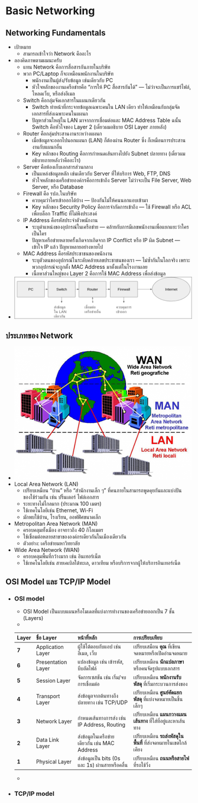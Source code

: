 # Basic Networking

## Networking Fundamentals
- เป้าหมาย
    - สามารถเข้าใจว่า Network คืออะไร
- ลองคิดภาพตามผมนะครับ
    - แทน Network คือการสื่อสารกันภายในบริษัท
    - พวก PC/Laptop ก็จะเหมือนพนักงานในบริษัท
        - พนักงานเป็นผู้ส่ง/รับข้อมูล เช่นเดียวกับ PC
        - หัวใจหลักของงานเครือข่ายคือ “การให้ PC สื่อสารกันได้” — ไม่ว่าจะเป็นการแชร์ไฟล์, โหลดเว็บ, หรือส่งอีเมล
    - Switch คือกลุ่มจัดเอกสารในแผนกเดียวกัน
        - Switch ทำหน้าที่กระจายข้อมูลเฉพาะคนใน LAN เดียว ทำให้เหมือนกับกลุ่มจัดเอกสารที่ส่งเฉพาะคนในแผนก
        - ปัญหาส่วนใหญ่ใน LAN มาจากการเชื่อมต่อและ MAC Address Table ฉนั้น Switch คือหัวใจของ Layer 2 (เดี๋ยวผมอธิบาย OSI Layer ภายหลัง)
    - Router คือกลุ่มประสานงานระหว่างแผนก
        - เมื่อข้อมูลจะออกไปนอกแผนก (LAN) ก็ต้องผ่าน Router ซึ่ง ก็เหมือนการประสานงานกับแผนกอื่น
        - Key หลักของ Routing คือการกำหนดเส้นทางไปยัง Subnet ปลายทาง (เดี๋ยวผมอธิบายภายหลังว่าคืออะไร)
    - Server คือห้องเก็บเอกสารส่วนกลาง
        - เป็นแหล่งข้อมูลหลัก เช่นเดียวกับ Server ที่ให้บริการ Web, FTP, DNS
        - หัวใจหลักของเครือข่ายองค์กรคือการเข้าถึง Server ไม่ว่าจะเป็น File Server, Web Server, หรือ Database
    - Firewall คือ รปภ.ในบริษัท
        - ควบคุมว่าใครเข้าออกได้บ้าง — ป้องกันไม่ให้คนนอกแอบเข้ามา
        - Key หลักของ Security Policy คือการจำกัดการเข้าถึง — ใช้ Firewall หรือ ACL เพื่อบล็อก Traffic ที่ไม่พึงประสงค์
    - IP Address คือรหัสประจำตัวพนักงาน
        - ระบุตำแหน่งของอุปกรณ์ในเครือข่าย — คล้ายกับการมีเลขพนักงานเพื่อแยกแยะว่าใครเป็นใคร
        - ปัญหาเครือข่ายหลายครั้งเกิดจากเกิดจาก IP Conflict หรือ IP ผิด Subnet — เข้าใจ IP แล้ว ปัญหาหลายอย่างหายไป
    - MAC Address คือรหัสประชาชนของพนักงาน
        - ระบุตัวตนของอุปกรณ์ในระดับคล้ายเลขประชาชนของเรา — ไม่ซ้ำกันในโลกจริง เพราะพวกอุปกรณ์จะถูกตั้ง MAC Address มาตั้งแต่ในโรงงานเลย
        - เนื้อหาส่วนใหญ่ของ Layer 2 คือการใช้ MAC Address เพื่อส่งข้อมูล 
- ![Basic Network](../img/1.jpg)

## ประเภทของ Network
- ![Network Type](../img/2.png)
- Local Area Network (LAN)
    - เปรียบเหมือน “บ้าน” หรือ “สำนักงานเล็ก ๆ” ที่คนภายในสามารถพูดคุยกันและแบ่งปันของใช้ร่วมกัน เช่น ปริ้นเตอร์ ไฟล์เอกสาร
    - ระยะทางไม่ไกลมาก (ประมาณ 100 เมตร)
    - ใช้เทคโนโลยีเช่น Ethernet, Wi-Fi
    - มักพบใช้บ้าน, โรงเรียน, ออฟฟิศขนาดเล็ก
- Metropolitan Area Network (MAN)
    - ครอบคลุมทั้งเมือง อาจยาวถึง 40 กิโลเมตร
    - ใช้เชื่อมต่อหลายสาขาขององค์กรเดียวกันในเมืองเดียวกัน
    - ตัวอย่าง: เครือข่ายมหาวิทยาลัย
- Wide Area Network (WAN)
    - ครอบคลุมพื้นที่กว้างมาก เช่น อินเทอร์เน็ต
    - ใช้เทคโนโลยีเช่น สายเคเบิลใต้ทะเล, ดาวเทียม หรือบริการจากผู้ให้บริการอินเทอร์เน็ต


## OSI Model และ TCP/IP Model
- ### OSI model
    - OSI Model เป็นแบบแผนหรือโมเดลที่แบ่งการทำงานของเครือข่ายออกเป็น 7 ชั้น (Layers)
    - 
    | Layer | ชื่อ Layer | หน้าที่หลัก | การเปรียบเทียบ |
    |-------|-------------|--------------|------------------|
    | **7** | Application Layer | ผู้ใช้โต้ตอบกับแอป เช่น อีเมล, เว็บ | เปรียบเสมือน **คุณ** ที่เขียนจดหมายหรือเปิดอ่านจดหมาย |
    | **6** | Presentation Layer | แปลงข้อมูล เช่น เข้ารหัส, บีบอัดไฟล์ | เปรียบเหมือน **นักแปลภาษา** หรือคนจัดรูปแบบเอกสาร |
    | **5** | Session Layer | จัดการเซสชัน เช่น เริ่ม/จบการเชื่อมต่อ | เปรียบเหมือน **พนักงานรับพัสดุ** ที่เริ่มกระบวนการส่งของ |
    | **4** | Transport Layer | ส่งข้อมูลจากต้นทางถึงปลายทาง เช่น TCP/UDP | เปรียบเหมือน **ศูนย์คัดแยกพัสดุ** ที่แบ่งจดหมายเป็นชิ้นเล็กๆ |
    | **3** | Network Layer | กำหนดเส้นทางการส่ง เช่น IP Address, Routing | เปรียบเหมือน **แผนกวางแผนเส้นทาง** ที่ใส่ที่อยู่และหาเส้นทาง |
    | **2** | Data Link Layer | ส่งข้อมูลในเครือข่ายเดียวกัน เช่น MAC Address | เปรียบเหมือน **รถส่งพัสดุในพื้นที่** ที่ส่งจดหมายในเขตใกล้เคียง |
    | **1** | Physical Layer | ส่งข้อมูลเป็น bits (0s และ 1s) ผ่านสายหรือคลื่น | เปรียบเหมือน **ถนนหรือสายไฟ** ที่รถใช้วิ่ง |
    - 

- ### TCP/IP model